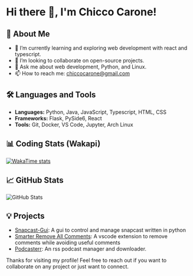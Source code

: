 # Hi there 👋, I'm Chicco Carone!

## 🚀 About Me
- 🌱 I’m currently learning and exploring web development with react and typescript.
- 👯 I’m looking to collaborate on open-source projects.
- 💬 Ask me about web development, Python, and Linux.
- 📫 How to reach me: chiccocarone@gmail.com

## 🛠️ Languages and Tools
- **Languages:** Python, Java, JavaScript, Typescript, HTML, CSS
- **Frameworks:** Flask, PySide6, React
- **Tools:** Git, Docker, VS Code, Jupyter, Arch Linux

## 📊 Coding Stats (Wakapi)
[![WakaTime stats](https://github-readme-stats.vercel.app/api/wakatime?username=chicco&layout=compact)](https://github.com/anuraghazra/github-readme-stats)
## 📈 GitHub Stats
![GitHub Stats](https://github-readme-stats.vercel.app/api?username=chicco-carone&show_icons=true&theme=radical)

## 💡 Projects
- [Snapcast-Gui](https://github.com/chicco-carone/Snapcast-Gui):  A gui to control and manage snapcast written in python 
- [Smarter Remove All Comments](https://github.com/chicco-carone/remove-all-comments): A vscode extension to remove comments while avoiding useful comments
- [Podcasterr](https://github.com/chicco-carone/podcasterr): An rss podcast manager and downloader.

Thanks for visiting my profile! Feel free to reach out if you want to collaborate on any project or just want to connect.
